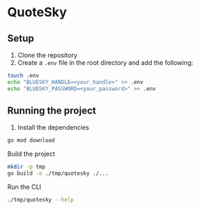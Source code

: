 # QuoteSky

## Setup

1. Clone the repository
2. Create a `.env` file in the root directory and add the following:

```bash
touch .env
echo "BLUESKY_HANDLE=<your_handle>" >> .env
echo "BLUESKY_PASSWORD=<your_password>" >> .env
```

## Running the project

1. Install the dependencies

```bash
go mod download
```

Build the project

```bash
mkdir -p tmp
go build -o ./tmp/quotesky ./...
```

Run the CLI

```bash
./tmp/quotesky --help
```
